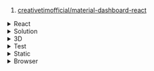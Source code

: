 1. [creativetimofficial/material-dashboard-react](https://github.com/creativetimofficial/material-dashboard-react)

<details>
<summary>React</summary>

1. [Practical React - 3 - Toast Notifications](https://youtu.be/nX_xDBR_gqo)
1. [Code evolution - React Styled Components](https://www.youtube.com/playlist?list=PLC3y8-rFHvwgu-G08-7ovbN9EyhF_cltM)
1. [React router ver6](https://reactrouter.com/docs/en/v6/getting-started/tutorial)
1. [Docs - styled components](https://styled-components.com/)
1. [10 React Hooks Explained // Plus Build your own from Scratch](https://youtu.be/TNhaISOUy6Q)
1. [[10분 테코톡] 앨버의 리액트 렌더링 최적화](https://youtu.be/1YAWshEGU6g)
1. [github: denoland/react18-with-deno](https://github.com/denoland/react18-with-deno)
1. [remotion-dev/remotion](https://github.com/remotion-dev/remotion)
1. [react-hook-form 파일 다루기](https://velog.io/@alsghk9701/react-hook-form-%ED%8C%8C%EC%9D%BC-%EB%8B%A4%EB%A3%A8%EA%B8%B0)
1. [Know THIS Before Learning React!](https://youtube.com/shorts/gP7pUZNCPb4?feature=share)
1. [🌶️ take - React dependency arrays are evil](https://youtube.com/shorts/trT14IkU5Lw?feature=share)
1. [Suspense in React 18: How it works, and how you can use it](https://www.pluralsight.com/blog/software-development/suspense-react-18-explained#:~:text=Suspense%20is%20the%20first%20feature,intuitive%20API%20to%20work%20with)
1. [React Suspense: 꼭 알아야되는 차세대 렌더링 방식](https://youtu.be/AdER6IdorqQ)
1. [Why React.js is taking a new direction](https://youtu.be/1LkOa7Ky2ak)
1. [Github: danbovey/react-infinite-scroller](https://github.com/danbovey/react-infinite-scroller)
1. [Github: notrab/react-use-cart](https://github.com/notrab/react-use-cart)
1. [Github: HiDeoo/intro.js-react](https://github.com/HiDeoo/intro.js-react)
1. [Github: xiaolin/react-image-gallery](https://github.com/xiaolin/react-image-gallery)
1. [Github: infeng/react-viewer](https://github.com/infeng/react-viewer)
1. [REACT.DEV LAUNCHED! Goodbye Create React App?](https://youtu.be/NxaOvaO_cXo)
1. [Github: jscottsmith/react-scroll-parallax](https://github.com/jscottsmith/react-scroll-parallax)
1. [Github: loonywizard/js-confetti](https://github.com/loonywizard/js-confetti)
1. [Github: alampros/react-confetti](https://github.com/alampros/react-confetti)
1. [Github: pmndrs/use-gesture](https://github.com/pmndrs/use-gesture)
1. []()
1. []()
1. []()

</details>

<details>
<summary>Solution</summary>

1. [AdminJS/Express/MikroORM](https://youtube.com/playlist?list=PLonvhmaBgi3M14JTD-HhzmwUxweVPWVrS)

</details>

<details>
<summary>3D</summary>

1. [Create a 3D site with Game Controls in Spline and React](https://youtu.be/uYp_ipIasYE)

</details>

<details>
<summary>Test</summary>

1. [Codeevolution - React testing tutorial](https://youtube.com/playlist?list=PLC3y8-rFHvwirqe1KHFCHJ0RqNuN61SJd)
1. []()
1. []()
1. []()
1. []()
1. []()

</details>

<details>
<summary>Static</summary>

1. [Introduction to Hugo | Hugo - Static Site Generator | Tutorial 1](https://youtu.be/qtIqKaDlqXo)

</details>

<details>
<summary>Browser</summary>

1. [What Is Chromium?](https://youtu.be/6Efm0myNng8)
1. [Google Chrome vs Chromium - What's the Difference?](https://youtu.be/xxuioJkc0J8)

</details>
